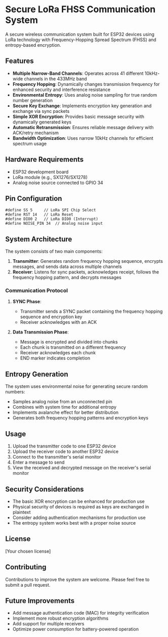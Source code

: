 # Secure LoRa FHSS Communication System

A secure wireless communication system built for ESP32 devices using LoRa technology with Frequency-Hopping Spread Spectrum (FHSS) and entropy-based encryption.

## Features

- **Multiple Narrow-Band Channels**: Operates across 41 different 10kHz-wide channels in the 433MHz band
- **Frequency Hopping**: Dynamically changes transmission frequency for enhanced security and interference resistance
- **Environmental Entropy**: Uses analog noise sampling for true random number generation
- **Secure Key Exchange**: Implements encryption key generation and exchange via sync packets
- **Simple XOR Encryption**: Provides basic message security with dynamically generated keys
- **Automatic Retransmission**: Ensures reliable message delivery with ACK/retry mechanism
- **Bandwidth Optimization**: Uses narrow 10kHz channels for efficient spectrum usage

## Hardware Requirements

- ESP32 development board
- LoRa module (e.g., SX1276/SX1278)
- Analog noise source connected to GPIO 34

## Pin Configuration

```
#define SS 5     // LoRa SPI Chip Select
#define RST 14   // LoRa Reset
#define DIO0 2   // LoRa DIO0 (Interrupt)
#define NOISE_PIN 34  // Analog noise input
```

## System Architecture

The system consists of two main components:

1. **Transmitter**: Generates random frequency hopping sequence, encrypts messages, and sends data across multiple channels
2. **Receiver**: Listens for sync packets, acknowledges receipt, follows the frequency hopping pattern, and decrypts messages

### Communication Protocol

1. **SYNC Phase**:
   - Transmitter sends a SYNC packet containing the frequency hopping sequence and encryption key
   - Receiver acknowledges with an ACK
   
2. **Data Transmission Phase**:
   - Message is encrypted and divided into chunks
   - Each chunk is transmitted on a different frequency
   - Receiver acknowledges each chunk
   - END marker indicates completion

## Entropy Generation

The system uses environmental noise for generating secure random numbers:

- Samples analog noise from an unconnected pin
- Combines with system time for additional entropy
- Implements avalanche effect for better distribution
- Generates both frequency hopping patterns and encryption keys

## Usage

1. Upload the transmitter code to one ESP32 device
2. Upload the receiver code to another ESP32 device
3. Connect to the transmitter's serial monitor
4. Enter a message to send
5. View the received and decrypted message on the receiver's serial monitor

## Security Considerations

- The basic XOR encryption can be enhanced for production use
- Physical security of devices is required as keys are exchanged in plaintext
- Consider adding authentication mechanisms for production use
- The entropy system works best with a proper noise source

## License

[Your chosen license]

## Contributing

Contributions to improve the system are welcome. Please feel free to submit a pull request.

## Future Improvements

- Add message authentication code (MAC) for integrity verification
- Implement more robust encryption algorithms
- Add support for multiple receivers
- Optimize power consumption for battery-powered operation
